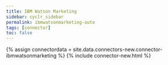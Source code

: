 ```yaml
---
title: IBM Watson Marketing
sidebar: cyclr_sidebar
permalink: ibmwatsonmarketing-auto
tags: [connector]
toc: false
---
```

{% assign connectordata = site.data.connectors-new.connector-ibmwatsonmarketing %}
{% include connector-new.html %}	